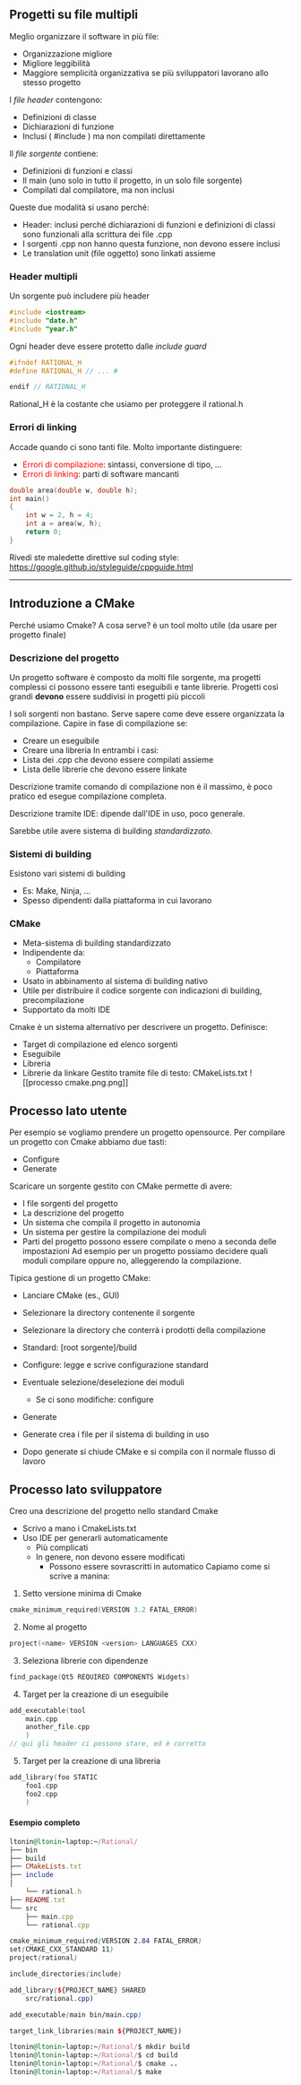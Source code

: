 ## Progetti su file multipli
Meglio organizzare il software in più file:
- Organizzazione migliore
- Migliore leggibilità
- Maggiore semplicità organizzativa se più sviluppatori lavorano allo stesso progetto

I *file header* contengono:
- Definizioni di classe
- Dichiarazioni di funzione
- Inclusi ( #include ) ma non compilati direttamente

Il *file sorgente* contiene:
- Definizioni di funzioni e classi
- Il main (uno solo in tutto il progetto, in un solo file sorgente)
- Compilati dal compilatore, ma non inclusi 

Queste due modalità si usano perché:
- Header: inclusi perché dichiarazioni di funzioni e definizioni di classi sono funzionali alla scrittura dei file .cpp 
- I sorgenti .cpp non hanno questa funzione, non devono essere inclusi 
- Le translation unit (file oggetto) sono linkati assieme

### Header multipli
Un sorgente può includere più header

```c++
#include <iostream> 
#include "date.h" 
#include "year.h"
```

Ogni header deve essere protetto dalle *include guard*
```c++
#ifndef RATIONAL_H 
#define RATIONAL_H // ... #

endif // RATIONAL_H
```
Rational_H è la costante che usiamo per proteggere il rational.h

### Errori di linking
Accade quando ci sono tanti file. Molto importante distinguere:
- <span style="color:#ff0000">Errori di compilazione</span>: sintassi, conversione di tipo, ...
- <span style="color:#ff0000">Errori di linking</span>: parti di software mancanti
```c++
double area(double w, double h); 
int main() 
{ 
	int w = 2, h = 4; 
	int a = area(w, h); 
	return 0; 
}
```

Rivedi ste maledette direttive sul coding style: https://google.github.io/styleguide/cppguide.html

---
## Introduzione a CMake
Perché usiamo Cmake? A cosa serve?
è un tool molto utile (da usare per progetto finale)
### Descrizione del progetto
Un progetto software è composto da molti file sorgente, ma progetti complessi ci possono essere tanti eseguibili e tante librerie.
Progetti così grandi **devono** essere suddivisi in progetti più piccoli

I soli sorgenti non bastano. Serve sapere come deve essere organizzata la compilazione. 
Capire in fase di compilazione se:
- Creare un eseguibile
- Creare una libreria
In entrambi i casi:
-  Lista dei .cpp che devono essere compilati assieme
- Lista delle librerie che devono essere linkate

Descrizione tramite comando di compilazione non è il massimo, è poco pratico ed esegue compilazione completa.

Descrizione tramite IDE: dipende dall'IDE in uso, poco generale.

Sarebbe utile avere sistema di building *standardizzato*.
### Sistemi di building
Esistono vari sistemi di building 
- Es: Make, Ninja, ... 
- Spesso dipendenti dalla piattaforma in cui lavorano

### CMake
- Meta-sistema di building standardizzato
- Indipendente da:
	- Compilatore 
	- Piattaforma
- Usato in abbinamento al sistema di building nativo
- Utile per distribuire il codice sorgente con indicazioni di building, precompilazione
- Supportato da molti IDE

Cmake è un sistema alternativo per descrivere un progetto. Definisce:
- Target di compilazione ed elenco sorgenti 
- Eseguibile 
- Libreria 
- Librerie da linkare
Gestito tramite file di testo: CMakeLists.txt
![[processo cmake.png.png]]

## Processo lato utente
Per esempio se vogliamo prendere un progetto opensource.
Per compilare un progetto con Cmake abbiamo due tasti:
- Configure
- Generate

Scaricare un sorgente gestito con CMake permette di avere: 
- I file sorgenti del progetto 
- La descrizione del progetto 
- Un sistema che compila il progetto in autonomia 
- Un sistema per gestire la compilazione dei moduli 
- Parti del progetto possono essere compilate o meno a seconda delle impostazioni
Ad esempio per un progetto possiamo decidere quali moduli compilare oppure no, alleggerendo la compilazione.

Tipica gestione di un progetto CMake:
- Lanciare CMake (es., GUI) 
- Selezionare la directory contenente il sorgente 
- Selezionare la directory che conterrà i prodotti della compilazione 
- Standard: [root sorgente]/build 
- Configure: legge e scrive configurazione standard
- Eventuale selezione/deselezione dei moduli 
	- Se ci sono modifiche: configure 
- Generate

- Generate crea i file per il sistema di building in uso 
- Dopo generate si chiude CMake e si compila con il normale flusso di lavoro

## Processo lato sviluppatore
Creo una descrizione del progetto nello standard Cmake
- Scrivo a mano i CmakeLists.txt
- Uso IDE per generarli automaticamente
	- Più complicati
	- In genere, non devono essere modificati
		- Possono essere sovrascritti in automatico
Capiamo come si scrive a manina:

1. Setto versione minima di Cmake
```c++
cmake_minimum_required(VERSION 3.2 FATAL_ERROR)
```
2. Nome al progetto
```c++
project(<name> VERSION <version> LANGUAGES CXX)
```
3. Seleziona librerie con dipendenze
```c++
find_package(Qt5 REQUIRED COMPONENTS Widgets)
```
4. Target per la creazione di un eseguibile
```c++
add_executable(tool
	main.cpp
	another_file.cpp		  
	)
// qui gli header ci possono stare, ed è corretto
```
5. Target per la creazione di una libreria 
```c++
add_library(foo STATIC
	foo1.cpp	
	foo2.cpp
	)
```

#### Esempio completo

```ruby
ltonin@ltonin-laptop:~/Rational/ 
├── bin 
├── build 
├── CMakeLists.txt 
├── include 
│ 
	└── rational.h 
├── README.txt 
└── src 
	├── main.cpp 
	└── rational.cpp
```

```scss
cmake_minimum_required(VERSION 2.84 FATAL_ERROR) 
set(CMAKE_CXX_STANDARD 11) 
project(rational) 

include_directories(include) 

add_library(${PROJECT_NAME} SHARED 
	src/rational.cpp) 

add_executable(main bin/main.cpp) 

target_link_libraries(main ${PROJECT_NAME})
```

```ruby
ltonin@ltonin-laptop:~/Rational/$ mkdir build 
ltonin@ltonin-laptop:~/Rational/$ cd build 
ltonin@ltonin-laptop:~/Rational/$ cmake .. 
ltonin@ltonin-laptop:~/Rational/$ make
```
